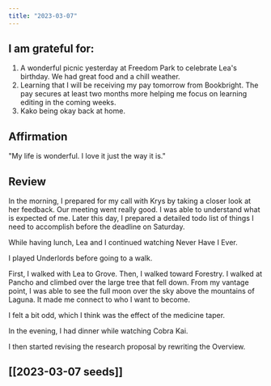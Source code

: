 ```yaml
---
title: "2023-03-07"
---
```

## I am grateful for:
1. A wonderful picnic yesterday at Freedom Park to celebrate Lea's birthday. We had great food and a chill weather.
2. Learning that I will be receiving my pay tomorrow from Bookbright. The pay secures at least two months more helping me focus on learning editing in the coming weeks.
3. Kako being okay back at home.

## Affirmation

"My life is wonderful. I love it just the way it is."

## Review

In the morning, I prepared for my call with Krys by taking a closer look at her feedback. Our meeting went really good. I was able to understand what is expected of me. Later this day, I prepared a detailed todo list of things I need to accomplish before the deadline on Saturday.

While having lunch, Lea and I continued watching Never Have I Ever.

I played Underlords before going to a walk.

First, I walked with Lea to Grove. Then, I walked toward Forestry. I walked at Pancho and climbed over the large tree that fell down. From my vantage point, I was able to see the full moon over the sky above the mountains of Laguna. It made me connect to who I want to become.

I felt a bit odd, which I think was the effect of the medicine taper.

In the evening, I had dinner while watching Cobra Kai.

I then started revising the research proposal by rewriting the Overview.

## [[2023-03-07 seeds]]
